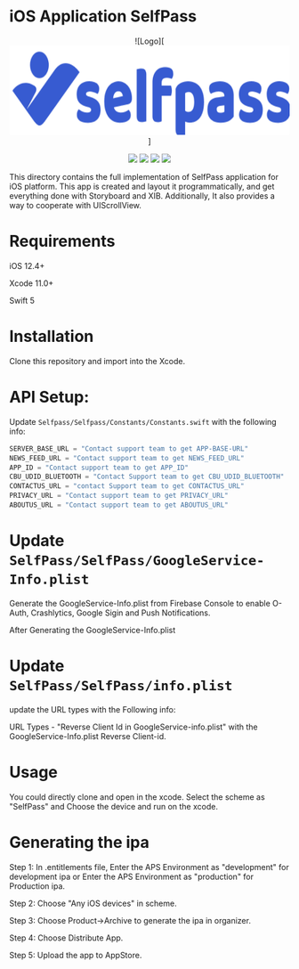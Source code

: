 # iOS Application SelfPass

<p align="center">
![Logo][<img height="160" src="Logo/logo.png" />]
</p>

<p align="center">
<img src="https://img.shields.io/badge/platforms-iOS-lightgrey"/>
<img src="https://img.shields.io/badge/Xcode-11.0%2B-yellowgreen"/>
<img src="https://img.shields.io/badge/Language-SWIFT%205-orange"/>
<img src="https://img.shields.io/badge/License-MIT-blue"/>

</p>

This directory contains the full implementation of SelfPass application for iOS platform. This app is created and layout it programmatically, and get everything done with Storyboard and XIB. Additionally, It also provides a way to cooperate with UIScrollView.


# Requirements

iOS 12.4+

Xcode 11.0+

Swift  5

# Installation

Clone this repository and import into the Xcode.

# API Setup:
Update ```Selfpass/Selfpass/Constants/Constants.swift``` with the following info:

```swift
SERVER_BASE_URL = "Contact support team to get APP-BASE-URL"
NEWS_FEED_URL = "Contact support team to get NEWS_FEED_URL"
APP_ID = "Contact support team to get APP_ID"
CBU_UDID_BLUETOOTH = "Contact Support team to get CBU_UDID_BLUETOOTH"
CONTACTUS_URL = "contact Support team to get CONTACTUS_URL"
PRIVACY_URL = "Contact support team to get PRIVACY_URL"
ABOUTUS_URL = "Contact support team to get ABOUTUS_URL"
```


# Update ```SelfPass/SelfPass/GoogleService-Info.plist```

Generate the GoogleService-Info.plist from Firebase Console to enable O-Auth, Crashlytics, Google Sigin and Push Notifications.

After Generating the GoogleService-Info.plist

# Update ```SelfPass/SelfPass/info.plist``` 

update the URL types with the Following info:

URL Types - "Reverse Client Id in GoogleService-info.plist" with the  GoogleService-Info.plist Reverse Client-id.

# Usage

You could directly clone and open in the xcode. 
Select the scheme as "SelfPass" and Choose the device and run on the xcode.

# Generating the ipa

 Step 1: In .entitlements file, Enter the APS Environment as "development" for development ipa or Enter the APS Environment as "production" for Production ipa.
 
 Step 2: Choose "Any iOS devices" in scheme.

 Step 3: Choose Product->Archive to generate the ipa in organizer.

 Step 4: Choose Distribute App.

 Step 5: Upload the app to AppStore.


